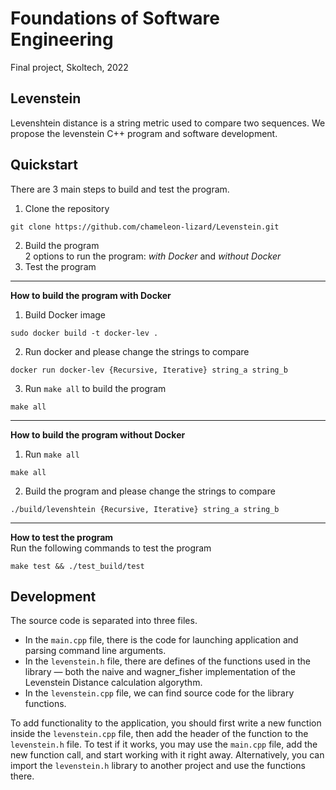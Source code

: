 # Foundations of Software Engineering
Final project, Skoltech, 2022

## Levenstein
Levenshtein distance is a string metric used to compare two sequences. We propose the levenstein C++ program and software development.

## Quickstart 
There are 3 main steps to build and test the program.
1. Clone the repository
``` 
git clone https://github.com/chameleon-lizard/Levenstein.git
```
2. Build the program
<br />2 options to run the program: *with Docker* and *without Docker*
3. Test the program
---

**How to build the program with Docker**
1. Build Docker image 
```
sudo docker build -t docker-lev .
```  
2. Run docker and please change the strings to compare 
```
docker run docker-lev {Recursive, Iterative} string_a string_b
```
3. Run `make all` to build the program
```
make all
```
---
**How to build the program without Docker**

1. Run `make all`
```
make all
```
2. Build the program and please change the strings to compare 
```
./build/levenshtein {Recursive, Iterative} string_a string_b
```
---
**How to test the program**
<br />Run the following commands to test the program
```
make test && ./test_build/test
```

## Development
The source code is separated into three files. 
- In the `main.cpp` file, there is the code for launching application and parsing command line arguments.
- In the `levenstein.h` file, there are defines of the functions used in the library — both the naive and wagner_fisher implementation of the Levenstein Distance calculation algorythm.
- In the `levenstein.cpp` file, we can find source code for the library functions.

To add functionality to the application, you should first write a new function inside the `levenstein.cpp` file, then add the header of the function to the `levenstein.h` file. To test if it works, you may use the `main.cpp` file, add the new function call, and start working with it right away. Alternatively, you can import the `levenstein.h` library to another project and use the functions there.
